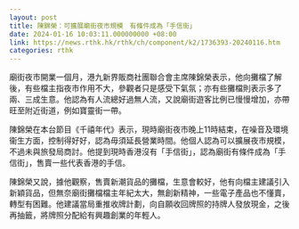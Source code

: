 ```yaml
---
layout: post
title: 陳錦榮：可擴展廟街夜市規模　有條件成為「手信街」
date: 2024-01-16 10:03:11.000000000 +08:00
link: https://news.rthk.hk/rthk/ch/component/k2/1736393-20240116.htm
categories: rthk
---
```


廟街夜市開業一個月，港九新界販商社團聯合會主席陳錦榮表示，他向攤檔了解後，有些檔主指夜市作用不大，參觀者只是感受下氣氛；亦有些攤檔則表示多了兩、三成生意。他認為有人流總好過無人流，又說廟街遊客比例已慢慢增加，亦帶旺至附近街道，例如寶靈街一帶。

陳錦榮在本台節目《千禧年代》表示，現時廟街夜市晚上11時結束，在噪音及環境衞生方面，控制得好好，認為毋須延長營業時間。他個人認為可以擴展夜市規模，不過未與旅發局商討。他提到現時香港沒有「手信街」，認為廟街有條件成為「手信街」，售賣一些代表香港的手信。

陳錦榮又說，據他觀察，售賣新潮貨品的攤檔，生意會較好，他有向檔主建議引入新穎貨品，但無奈廟街攤檔檔主年紀太大，無創新精神，一些電子產品也不懂賣，轉型有困難。他建議當局重推收牌計劃，向自願收回牌照的持牌人發放現金，之後再抽籤，將牌照分配給有興趣創業的年輕人。
